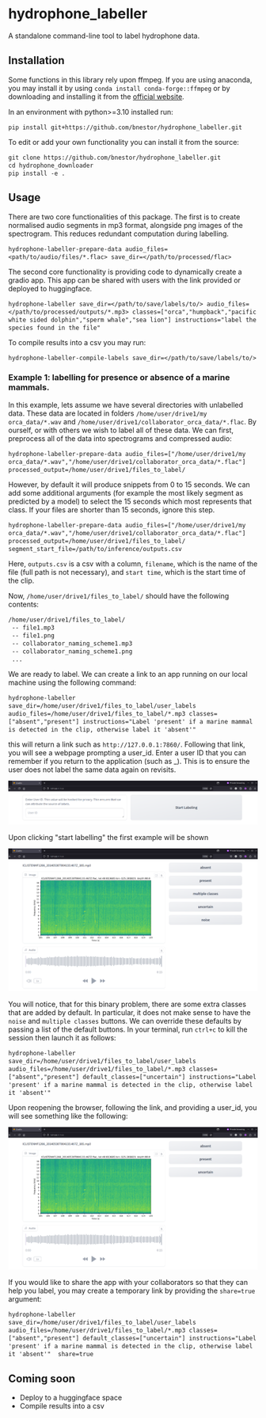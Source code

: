 # hydrophone_labeller
A standalone command-line tool to label hydrophone data.

## Installation


Some functions in this library rely upon ffmpeg. If you are using anaconda, you may install it by using `conda install conda-forge::ffmpeg` or by downloading and installing it from the [official website](https://www.ffmpeg.org/download.html).

In an environment with python>=3.10 installed run:
```
pip install git+https://github.com/bnestor/hydrophone_labeller.git
```
To edit or add your own functionality you can install it from the source:
```
git clone https://github.com/bnestor/hydrophone_labeller.git
cd hydrophone_downloader
pip install -e .
```

## Usage

There are two core functionalities of this package. The first is to create normalised audio segments in mp3 format, alongside png images of the spectrogram. This reduces redundant computation during labelling.
```
hydrophone-labeller-prepare-data audio_files=<path/to/audio/files/*.flac> save_dir=</path/to/processed/flac>
```

The second core functionality is providing code to dynamically create a gradio app. This app can be shared with users with the link provided or deployed to huggingface.

```
hydrophone-labeller save_dir=</path/to/save/labels/to/> audio_files=</path/to/processed/outputs/*.mp3> classes=["orca","humpback","pacific white sided dolphin","sperm whale","sea lion"] instructions="label the species found in the file" 
```

To compile results into a csv you may run:
```
hydrophone-labeller-compile-labels save_dir=</path/to/save/labels/to/>
```

### Example 1: labelling for presence or absence of a marine mammals.

In this example, lets assume we have several directories with unlabelled data. These data are located in folders `/home/user/drive1/my orca_data/*.wav` and `/home/user/drive1/collaborator_orca_data/*.flac`. By ourself, or with others we wish to label all of these data. We can first, preprocess all of the data into spectrograms and compressed audio:

```
hydrophone-labeller-prepare-data audio_files=["/home/user/drive1/my orca_data/*.wav","/home/user/drive1/collaborator_orca_data/*.flac"] processed_output=/home/user/drive1/files_to_label/
```

However, by default it will produce snippets from 0 to 15 seconds. We can add some additional arguments (for example the most likely segment as predicted by a model) to select the 15 seconds which most represents that class. If your files are shorter than 15 seconds, ignore this step.

```
hydrophone-labeller-prepare-data audio_files=["/home/user/drive1/my orca_data/*.wav","/home/user/drive1/collaborator_orca_data/*.flac"] processed_output=/home/user/drive1/files_to_label/ segment_start_file=/path/to/inference/outputs.csv
```

Here, `outputs.csv` is a csv with a column, `filename`, which is the name of the file (full path is not necessary), and `start time`, which is the start time of the clip.

Now, `/home/user/drive1/files_to_label/` should have the following contents:
```
/home/user/drive1/files_to_label/
 -- file1.mp3
 -- file1.png
 -- collaborator_naming_scheme1.mp3
 -- collaborator_naming_scheme1.png
 ...
```

We are ready to label. We can create a link to an app running on our local machine using the following command:
```
hydrophone-labeller save_dir=/home/user/drive1/files_to_label/user_labels audio_files=/home/user/drive1/files_to_label/*.mp3 classes=["absent","present"] instructions="Label 'present' if a marine mammal is detected in the clip, otherwise label it 'absent'" 
```

this will return a link such as `http://127.0.0.1:7860/`. Following that link, you will see a webpage prompting a user_id. Enter a user ID that you can remember if you return to the application (such as <firstname>_<lastinitial>). This is to ensure the user does not label the same data again on revisits.

![user_id_screen](./assets/userid_screen.png)

Upon clicking "start labelling" the first example will be shown

![labelling_with_defaults](./assets/start_labelling_with_defaults.png)

You will notice, that for this binary problem, there are some extra classes that are added by default. In particular, it does not make sense to have the `noise` and `multiple classes` buttons. We can override these defaults by passing a list of the default buttons. In your terminal, run `ctrl+c` to kill the session then launch it as follows:

```
hydrophone-labeller save_dir=/home/user/drive1/files_to_label/user_labels audio_files=/home/user/drive1/files_to_label/*.mp3 classes=["absent","present"] default_classes=["uncertain"] instructions="Label 'present' if a marine mammal is detected in the clip, otherwise label it 'absent'" 
```

Upon reopening the browser, following the link, and  providing a user_id, you will see something like the following:

![labelling_without_defaults](./assets/start_labelling_without_defaults.png)

If you would like to share the app with your collaborators so that they can help you label, you may create a temporary link by providing the `share=true` argument:

```
hydrophone-labeller save_dir=/home/user/drive1/files_to_label/user_labels audio_files=/home/user/drive1/files_to_label/*.mp3 classes=["absent","present"] default_classes=["uncertain"] instructions="Label 'present' if a marine mammal is detected in the clip, otherwise label it 'absent'"  share=true
```



## Coming soon
- Deploy to a huggingface space
- Compile results into a csv








